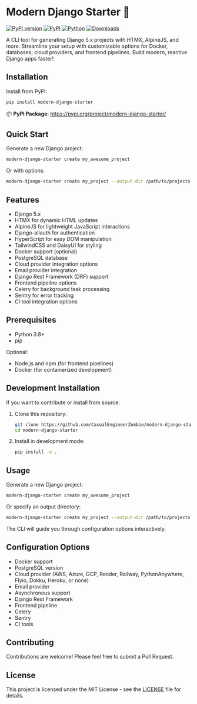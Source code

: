 # Modern Django Starter 🚀

[![PyPI version](https://badge.fury.io/py/modern-django-starter.svg)](https://badge.fury.io/py/modern-django-starter)
[![PyPI](https://img.shields.io/pypi/v/modern-django-starter)](https://pypi.org/project/modern-django-starter/)
[![Python](https://img.shields.io/pypi/pyversions/modern-django-starter)](https://pypi.org/project/modern-django-starter/)
[![Downloads](https://pepy.tech/badge/modern-django-starter)](https://pepy.tech/project/modern-django-starter)

A CLI tool for generating Django 5.x projects with HTMX, AlpineJS, and more. Streamline your setup with customizable options for Docker, databases, cloud providers, and frontend pipelines. Build modern, reactive Django apps faster! 

## Installation

Install from PyPI:

```bash
pip install modern-django-starter
```

📦 **PyPI Package**: https://pypi.org/project/modern-django-starter/

## Quick Start

Generate a new Django project:

```bash
modern-django-starter create my_awesome_project
```

Or with options:

```bash
modern-django-starter create my_project --output-dir /path/to/projects
``` 

## Features

- Django 5.x
- HTMX for dynamic HTML updates
- AlpineJS for lightweight JavaScript interactions
- Django-allauth for authentication
- HyperScript for easy DOM manipulation
- TailwindCSS and DaisyUI for styling
- Docker support (optional)
- PostgreSQL database
- Cloud provider integration options
- Email provider integration
- Django Rest Framework (DRF) support
- Frontend pipeline options
- Celery for background task processing
- Sentry for error tracking
- CI tool integration options

## Prerequisites

- Python 3.8+
- pip

Optional:
- Node.js and npm (for frontend pipelines)
- Docker (for containerized development)

## Development Installation

If you want to contribute or install from source:

1. Clone this repository:
   ```bash
   git clone https://github.com/CasualEngineerZombie/modern-django-starter.git
   cd modern-django-starter
   ```

2. Install in development mode:
   ```bash
   pip install -e .
   ```

## Usage

Generate a new Django project:

```bash
modern-django-starter create my_awesome_project
```

Or specify an output directory:

```bash
modern-django-starter create my_project --output-dir /path/to/projects
```

The CLI will guide you through configuration options interactively.

## Configuration Options

- Docker support
- PostgreSQL version
- Cloud provider (AWS, Azure, GCP, Render, Railway, PythonAnywhere, Flyio, Dokku, Heroku, or none)
- Email provider
- Asynchronous support
- Django Rest Framework
- Frontend pipeline
- Celery
- Sentry
- CI tools

## Contributing

Contributions are welcome! Please feel free to submit a Pull Request.

## License

This project is licensed under the MIT License - see the [LICENSE](LICENSE) file for details.
